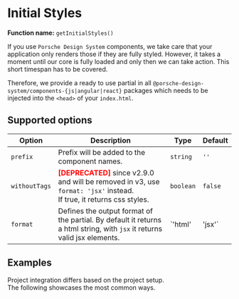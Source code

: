 # Initial Styles
**Function name:** `getInitialStyles()`

If you use `Porsche Design System` components, we take care that your application only renders those if they are fully styled.
However, it takes a moment until our core is fully loaded and only then we can take action. This short timespan has to be covered.

Therefore, we provide a ready to use partial in all `@porsche-design-system/components-{js|angular|react}` packages which needs to be injected into the `<head>` of your `index.html`.

## Supported options

| Option        | Description                                                                                                                                       | Type           | Default |
|---------------|---------------------------------------------------------------------------------------------------------------------------------------------------|----------------|---------|
| `prefix`      | Prefix will be added to the component names.                                                                                                      | `string`       | `''`    |
| `withoutTags` | <span style='color:red'>**[DEPRECATED]**</span> since v2.9.0 and will be removed in v3, use `format: 'jsx'` instead.<br/>If true, it returns css styles. | `boolean`      | `false` |
| `format`      | Defines the output format of the partial. By default it returns a html string, with `jsx` it returns valid jsx elements.                          | `'html' | 'jsx'`  | `'html'` |

## Examples

Project integration differs based on the project setup.  
The following showcases the most common ways.

<PartialDocs name="getInitialStyles" :params="params" location="head"></PartialDocs>

<script lang="ts">
import Vue from 'vue';
import Component from 'vue-class-component';

@Component
export default class Code extends Vue {
  public params = [
    {
      value: ""
    },
    {
      value: "{ prefix: 'custom-prefix' }",
      comment: 'with custom prefix to match your prefixed components',
    },
  ];
}
</script>
